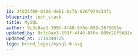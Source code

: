 ```yaml
---
id: 2fd35f09-0408-4eb1-bc7b-826f979d34f1
blueprint: tech_stack
title: MySQL
author: 9c3c8ae3-399f-4f40-8f0e-809c28f5681e
updated_by: 9c3c8ae3-399f-4f40-8f0e-809c28f5681e
updated_at: 1710340726
logo: brand_logos/mysql-6.svg
---
```

